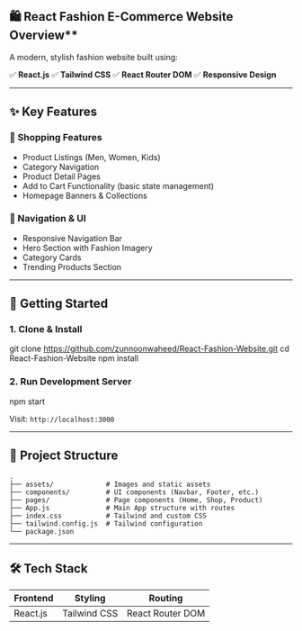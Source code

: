 ## 🛍️ React Fashion E-Commerce Website Overview**

A modern, stylish fashion website built using:

✅ **React.js**
✅ **Tailwind CSS**
✅ **React Router DOM**
✅ **Responsive Design**

---

## **✨ Key Features**

### 🛒 Shopping Features

* Product Listings (Men, Women, Kids)
* Category Navigation
* Product Detail Pages
* Add to Cart Functionality (basic state management)
* Homepage Banners & Collections

### 🧭 Navigation & UI

* Responsive Navigation Bar
* Hero Section with Fashion Imagery
* Category Cards
* Trending Products Section

---

## **🚀 Getting Started**

### 1. Clone & Install

git clone https://github.com/zunnoonwaheed/React-Fashion-Website.git
cd React-Fashion-Website
npm install


### 2. Run Development Server


npm start


Visit: `http://localhost:3000`

---

## **📁 Project Structure**

```
.
├── assets/             # Images and static assets
├── components/         # UI components (Navbar, Footer, etc.)
├── pages/              # Page components (Home, Shop, Product)
├── App.js              # Main App structure with routes
├── index.css           # Tailwind and custom CSS
├── tailwind.config.js  # Tailwind configuration
└── package.json
```

---

## **🛠 Tech Stack**

| **Frontend** | **Styling**  | **Routing**      |
| ------------ | ------------ | ---------------- |
| React.js     | Tailwind CSS | React Router DOM |

